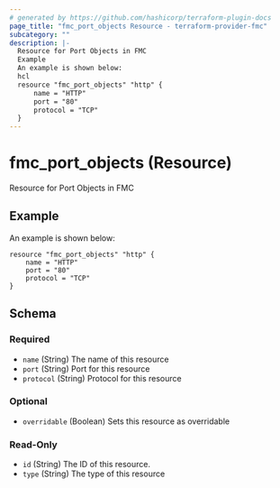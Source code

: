 ```yaml
---
# generated by https://github.com/hashicorp/terraform-plugin-docs
page_title: "fmc_port_objects Resource - terraform-provider-fmc"
subcategory: ""
description: |-
  Resource for Port Objects in FMC
  Example
  An example is shown below:
  hcl
  resource "fmc_port_objects" "http" {
      name = "HTTP"
      port = "80"
      protocol = "TCP"
  }
---
```


# fmc_port_objects (Resource)

Resource for Port Objects in FMC

## Example
An example is shown below: 
```hcl
resource "fmc_port_objects" "http" {
    name = "HTTP"
    port = "80"
    protocol = "TCP"
}
```



<!-- schema generated by tfplugindocs -->
## Schema

### Required

- `name` (String) The name of this resource
- `port` (String) Port for this resource
- `protocol` (String) Protocol for this resource

### Optional

- `overridable` (Boolean) Sets this resource as overridable

### Read-Only

- `id` (String) The ID of this resource.
- `type` (String) The type of this resource


